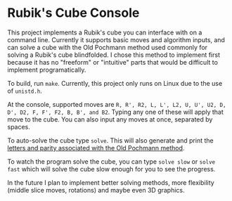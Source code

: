 # Rubik's Cube Console

This project implements a Rubik's cube you can interface with on a command line. Currently it supports basic moves and algorithm inputs, and can solve a cube with the Old Pochmann method used commonly for solving a Rubik's cube blindfolded. I chose this method to implement first because it has no "freeform" or "intuitive" parts that would be difficult to implement programatically.

To build, run `make`. Currently, this project only runs on Linux due to the use of `unistd.h`.

At the console, supported moves are `R, R', R2, L, L', L2, U, U', U2, D, D', D2, F, F', F2, B, B', and B2`. Typing any one of these will apply that move to the cube. You can also input any moves at once, separated by spaces.

To auto-solve the cube type `solve`. This will also generate and print the [letters and parity associated with the Old Pochmann method](https://www.speedsolving.com/wiki/index.php?title=Classic_Pochmann).

To watch the program solve the cube, you can type `solve slow` or `solve fast` which will solve the cube slow enough for you to see the progress.

In the future I plan to implement better solving methods, more flexibility (middle slice moves, rotations) and maybe even 3D graphics.

